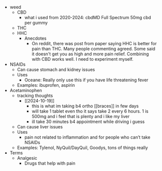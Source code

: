   * weed
    * CBD
        * what i used from 2020-2024: cbdMD Full Spectrum 50mg cbd per gummy
    * THC
    * HHC
        * Anecdotes
            * On reddit, there was post from paper saying HHC is better for pain than THC. Many people commenting agreed. Some said it doesn't get you as high and more pain relief. Combining with CBD works well. I need to experiment myself.
  * NSAIDs
    * Can cause stomach and kidney issues
    * Uses
      * Oceane: Really only use this if you have life threatening fever
    * Examples: ibuprofen, aspirin
  * Acetaminophen
    * tracking thoughts
      * [[2024-10-19]]
        * this is what im taking b4 ortho [[braces]] in few days
        * will take 1 tablet even tho it says take 2 every 6 hours. 1 is 500mg and i feel that is plenty and i like my liver
        * ill take 30 minutes b4 appointment while driving i guess
    * Can cause liver issues
    * Uses
      * pain not related to inflammation and for people who can’t take NSAIDs
    * Examples: Tylenol, NyQuil/DayQuil, Goodys, tons of things really
  * Terms
    * Analgesic
        * Drugs that help with pain